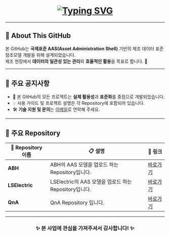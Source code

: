 <h1 align="center">
  <a href="https://git.io/typing-svg">
    <img src="https://readme-typing-svg.demolab.com?font=Poppins&weight=800&size=50&duration=1500&pause=1000&color=0078D7&background=FFFFFF00&center=true&vCenter=true&width=1200&height=150&lines=국제표준+AAS+(Asset+Administration+Shell);KOSMO" alt="Typing SVG" />
  </a>
</h1>


---

## 🌟 About This GitHub
본 GitHub는 **국제표준 AAS(Asset Administration Shell)** 기반의 제조 데이터 표준 참조모델 개발을 위해 설계되었습니다.  
제조 현장에서 **데이터의 일관성 있는 관리**와 **효율적인 활용**을 목표로 합니다. 🚀  

---

## 📢 주요 공지사항
- 📄 본 GitHub의 모든 프로젝트는 **실제 활용성**과 **표준화**를 중점으로 개발되었습니다.  
- 💡 사용 가이드 및 프로젝트 설명은 각 Repository에 포함되어 있습니다.  
- 🛠️ **기술 지원 및 문의**는 [이메일](mailto:your-email@example.com)로 연락해 주세요.  

---

## 📂 주요 Repository
| 📁 Repository 이름                        | 📋 설명                                                                                | 🔗 링크                           |
|------------------------------------------|------------------------------------------------------------------------------------------|-----------------------------------|
| **ABH**                                  | ABH의 AAS 모델을 업로드 하는 Repository입니다.                                             | [바로가기](https://github.com/kosmo-AAS/ABH.git) |
| **LSElectric**                           | LSElectric의 AAS 모델을 업로드 하는 Repository입니다.                                      | [바로가기](https://github.com/kosmo-AAS/LSElectric.git) |
| **QnA**                                  | QnA Repository 입니다.                                                                   | [바로가기](https://github.com/kosmo-AAS/QnA.git) |

---


<div align="center">
  <h3>✨ 본 사업에 관심을 가져주셔서 감사합니다! ✨</h3>
</div>
